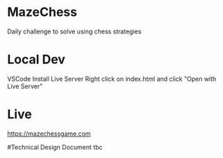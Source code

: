 # MazeChess
Daily challenge to solve using chess strategies

# Local Dev
VSCode 
Install Live Server
Right click on index.html and click "Open with Live Server"

# Live
https://mazechessgame.com

#Technical Design Document
tbc
